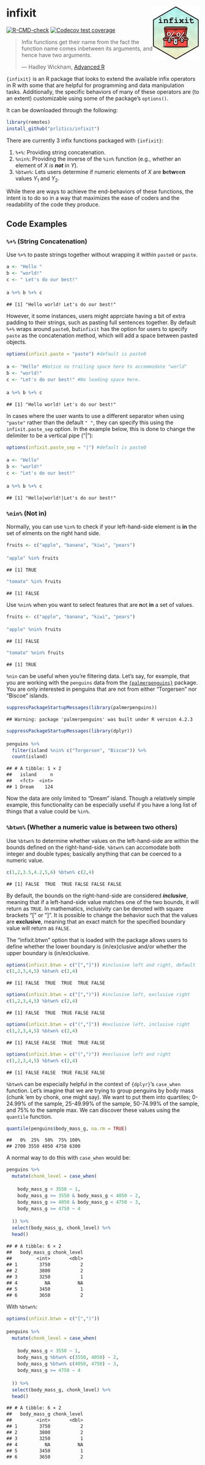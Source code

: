 
<!-- README.md is generated from README.Rmd. Please edit that file -->

# infixit <img src="man/figures/logo.png" align="right" height="138"/>

<!-- badges: start -->

[![R-CMD-check](https://github.com/prlitics/infixit/actions/workflows/R-CMD-check.yaml/badge.svg)](https://github.com/prlitics/infixit/actions/workflows/R-CMD-check.yaml)
[![Codecov test
coverage](https://codecov.io/gh/prlitics/infixit/branch/main/graph/badge.svg)](https://app.codecov.io/gh/prlitics/infixit?branch=main)

<!-- badges: end -->

> Infix functions get their name from the fact the function name comes
> inbetween its arguments, and hence have two arguments.
>
> — Hadley Wickham, [Advanced
> R](https://adv-r.hadley.nz/functions.html#:~:text=Infix%20functions%20get%20their%20name,%2C%20%3C%3D%20%2C%20%3D%3D%20%2C%20!%3D)

`{infixit}` is an R package that looks to extend the available infix
operators in R with some that are helpful for programming and data
manipulation tasks. Additionally, the specific behaviors of many of
these operators are (to an extent) customizable using some of the
package’s `options()`.

It can be downloaded through the following:

``` r
library(remotes)
install_github("prlitics/infixit")
```

There are currently 3 infix functions packaged with `{infixit}`:

1.  `%+%`: Providing string concatenation.
2.  `%nin%`: Providing the inverse of the `%in%` function (e.g., whether
    an element of $X$ *is **not*** in $Y$).
3.  `%btwn%`: Lets users determine if numeric elements of $X$ are
    **b**e**tw**ee**n** values $Y_1$ and $Y_2$.

While there are ways to achieve the end-behaviors of these functions,
the intent is to do so in a way that maximizes the ease of coders and
the readability of the code they produce.

## Code Examples

### `%+%` (String Concatenation)

Use `%+%` to paste strings together without wrapping it within `paste0`
or `paste`.

``` r
a <- "Hello "
b <- "world!"
c <- " Let's do our best!"

a %+% b %+% c
```

    ## [1] "Hello world! Let's do our best!"

However, it some instances, users might apprciate having a bit of extra
padding to their strings, such as pasting full sentences together. By
default `%+%` wraps around `paste0`, but`infixit` has the option for
users to specify `paste` as the concatenation method, which will add a
space between pasted objects.

``` r
options(infixit.paste = "paste") #default is paste0

a <- "Hello" #Notice no trailing space here to accommodate "world"
b <- "world!"
c <- "Let's do our best!" #No leading space here.

a %+% b %+% c
```

    ## [1] "Hello world! Let's do our best!"

In cases where the user wants to use a different separator when using
`"paste"` rather than the default `" "`, they can specify this using the
`infixit.paste_sep` option. In the example below, this is done to change
the delimiter to be a vertical pipe (“\|”):

``` r
options(infixit.paste_sep = "|") #default is paste0

a <- "Hello" 
b <- "world!"
c <- "Let's do our best!"

a %+% b %+% c
```

    ## [1] "Hello|world!|Let's do our best!"

### `%nin%` (Not in)

Normally, you can use `%in%` to check if your left-hand-side element is
**in** the set of elments on the right hand side.

``` r
fruits <- c("apple", "banana", "kiwi", "pears")

"apple" %in% fruits
```

    ## [1] TRUE

``` r
"tomato" %in% fruits
```

    ## [1] FALSE

Use `%nin%` when you want to select features that are **n**ot **in** a
set of values.

``` r
fruits <- c("apple", "banana", "kiwi", "pears")

"apple" %nin% fruits
```

    ## [1] FALSE

``` r
"tomato" %nin% fruits
```

    ## [1] TRUE

`%nin` can be useful when you’re filtering data. Let’s say, for example,
that you are working with the `penguins` data from the
[`{palmerpenguins}`](https://allisonhorst.github.io/palmerpenguins/)
package. You are only interested in penguins that are not from either
“Torgersen” nor “Biscoe” islands.

``` r
suppressPackageStartupMessages(library(palmerpenguins))
```

    ## Warning: package 'palmerpenguins' was built under R version 4.2.3

``` r
suppressPackageStartupMessages(library(dplyr))

penguins %>%
  filter(island %nin% c("Torgersen", "Biscoe")) %>%
  count(island)
```

    ## # A tibble: 1 × 2
    ##   island     n
    ##   <fct>  <int>
    ## 1 Dream    124

Now the data are only limited to “Dream” island. Though a relatively
simple example, this functionality can be especially useful if you have
a long list of things that a value could be `%in%`.

### `%btwn%` (Whether a numeric value is between two others)

Use `%btwn%` to determine whether values on the left-hand-side are
within the bounds defined on the right-hand-side. `%btwn%` can
accomodate both integer and double types; basically anything that can be
coerced to a numeric value.

``` r
c(1,2,3.5,4.2,5,6) %btwn% c(2,4)
```

    ## [1] FALSE  TRUE  TRUE FALSE FALSE FALSE

By default, the bounds on the right-hand-side are considered
***inclusive***, meaning that if a left-hand-side value matches one of
the two bounds, it will return as `TRUE`. In mathematics, inclusivity
can be denoted with square brackets “\[” or ”\]”. It is possible to
change the behavior such that the values are **exclusive**, meaning that
an exact match for the specified boundary value will return as `FALSE`.

The “infixit.btwn” option that is loaded with the package allows users
to define whether the lower boundary is (in/ex)clusive and/or whether
the upper boundary is (in/ex)clusive.

``` r
options(infixit.btwn = c("[","]")) #inclusive left and right, default
c(1,2,3,4,5) %btwn% c(2,4)
```

    ## [1] FALSE  TRUE  TRUE  TRUE FALSE

``` r
options(infixit.btwn = c("[",")")) #inclusive left, exclusive right
c(1,2,3,4,5) %btwn% c(2,4)
```

    ## [1] FALSE  TRUE  TRUE FALSE FALSE

``` r
options(infixit.btwn = c("(","]")) #exclusive left, inclusive right
c(1,2,3,4,5) %btwn% c(2,4)
```

    ## [1] FALSE FALSE  TRUE  TRUE FALSE

``` r
options(infixit.btwn = c("(",")")) #exclusive left and right
c(1,2,3,4,5) %btwn% c(2,4)
```

    ## [1] FALSE FALSE  TRUE FALSE FALSE

`%btwn%` can be especially helpful in the context of `{dplyr}`’s
`case_when` function. Let’s imagine that we are trying to group penguins
by body mass (chunk ’em by chonk, one might say). We want to put them
into quartiles; 0-24.99% of the sample, 25-49.99% of the sample,
50-74.99% of the sample, and 75% to the sample max. We can discover
these values using the `quantile` function.

``` r
quantile(penguins$body_mass_g, na.rm = TRUE)
```

    ##   0%  25%  50%  75% 100% 
    ## 2700 3550 4050 4750 6300

A normal way to do this with `case_when` would be:

``` r
penguins %>%
  mutate(chonk_level = case_when(
    
    body_mass_g < 3550 ~ 1,
    body_mass_g >= 3550 & body_mass_g < 4050 ~ 2,
    body_mass_g >= 4050 & body_mass_g < 4750 ~ 3,
    body_mass_g >= 4750 ~ 4
    
  )) %>% 
  select(body_mass_g, chonk_level) %>%
  head()
```

    ## # A tibble: 6 × 2
    ##   body_mass_g chonk_level
    ##         <int>       <dbl>
    ## 1        3750           2
    ## 2        3800           2
    ## 3        3250           1
    ## 4          NA          NA
    ## 5        3450           1
    ## 6        3650           2

With `%btwn%`:

``` r
options(infixit.btwn = c("[",")"))

penguins %>%
  mutate(chonk_level = case_when(
    
    body_mass_g < 3550 ~ 1,
    body_mass_g %btwn% c(3550, 4050) ~ 2,
    body_mass_g %btwn% c(4050, 4750) ~ 3,
    body_mass_g >= 4750 ~ 4
    
  )) %>% 
  select(body_mass_g, chonk_level) %>%
  head()
```

    ## # A tibble: 6 × 2
    ##   body_mass_g chonk_level
    ##         <int>       <dbl>
    ## 1        3750           2
    ## 2        3800           2
    ## 3        3250           1
    ## 4          NA          NA
    ## 5        3450           1
    ## 6        3650           2

